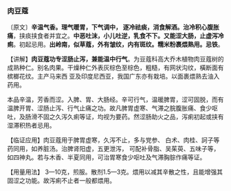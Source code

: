 ### 肉豆蔻

〔原文〕**辛温气香。理气暖胃，下气调中， 逐冷祛痰，消食解酒。治冷积心腹胀痛**，挟痰挟食者并宜之。**中恶吐沫，小儿吐逆，乳食不下。又能涩大肠，止虚泻冷痢**。初起忌用。**出岭南，似草蔻，外有皱纹，内有斑纹。糯米粉裹煨熟用。忌铁**。

【讲解】**肉豆蔻功专涩肠止泻，兼能温中行气**。为豆蔻科高大乔木植物肉豆蔻树的成熟种仁。别名肉果。干燥种仁外表灰棕色至棕色，粗糙，有网状沟纹，橫断面有槟榔花纹。主产马来西 亚及印度尼西亚，我国广东亦有栽培。以面裹煨熟去油入药用。

本品辛温，芳香而涩。入脾、胃、大肠经。辛可行气，温暖脾胃，涩可固脱，而有温脾开胃、涩肠止泻、行气止痛之功。故凡脾胃虚寒、气滞之脘腹胀痛、食少呕吐，及肠滑不固之久泻久痢等证，均视为要药。然涩肠助火之品，泻痢初起或挟有湿滞积热者忌用。	

【临证应用】肉豆蔻用于脾胃虚寒，久泻不止，多与党参、 白术、肉桂、訶子等药同用，如养脏汤。治脾肾阳虚，五更泄泻， 可配补骨脂、吴茱萸、五味子等，如四神丸。若与木香、半夏同用，可治胃寒食少呕吐及气滞胸腙作痛等证。

【用量用法】 3—10克，煎服。散剂1.5—3克。煨用以减其辛散之性，且能增强其固涩之功能。故泻痢不止者一般都煨用。
